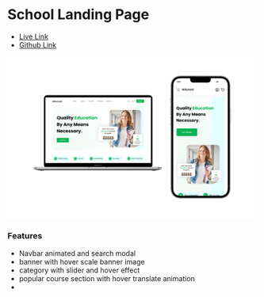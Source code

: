 # School Landing Page

- <a href="https://school-landing-page-beta.vercel.app/">Live Link</a>
- <a href="https://github.com/promahbubul/school-landing-page">Github Link</a>

<a href="https://school-landing-page-beta.vercel.app/">
  <img src="./public/cover.png" />

</a>


### Features
- Navbar animated and search modal
- banner with hover scale banner image
- category with slider and hover effect
- popular course section with hover translate animation
- 